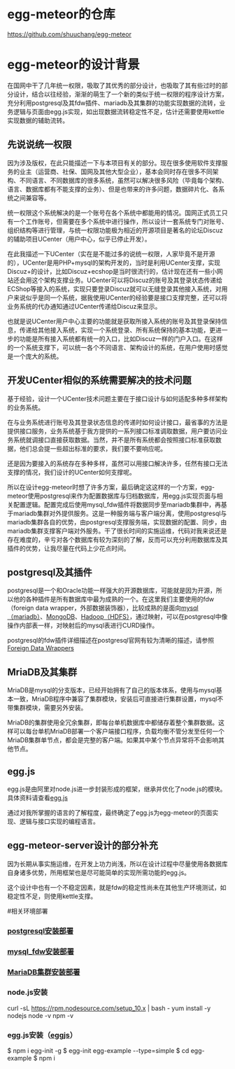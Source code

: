 # egg-meteor的仓库
https://github.com/shuuchang/egg-meteor
# egg-meteor的设计背景
在国网中干了几年统一权限，吸取了其优秀的部分设计，也吸取了其有些过时的部分设计，结合以往经验，渐渐的萌生了一个新的类似于统一权限的程序设计方案，充分利用postgresql及其fdw插件、mariadb及其集群的功能实现数据的流转，业务逻辑与页面由egg.js实现，如出现数据流转稳定性不足，估计还需要使用kettle实现数据的辅助流转。

## 先说说统一权限
因为涉及版权，在此只能描述一下与本项目有关的部分。现在很多使用软件支撑服务的业主（运营商、社保、国网及其他大型企业），基本会同时存在很多不同架构、不同语言、不同数据库的很多系统，虽然可以解决很多风险（毕竟每个架构、语言、数据库都有不能支撑的业务）、但是也带来的许多问题，数据碎片化、各系统之间兼容等。

统一权限这个系统解决的是一个账号在各个系统中都能用的情况。国网正式员工只有一个工作账号，但需要在多个系统中进行操作，所以设计一套系统专门对账号、组织结构等进行管理，与统一权限功能极为相近的开源项目是著名的论坛Discuz的辅助项目UCenter（用户中心，似乎已停止开发）。

在此我描述一下UCenter（实在是不能过多的说统一权限，人家毕竟不是开源的），UCenter是用PHP+mysql的架构开发的，当时是利用UCenter支撑，实现Discuz+的设计，比如Discuz+ecshop是当时很流行的，估计现在还有一些小网站还会用这个架构支撑业务。UCenter可以将Discuz的账号及其登录状态传递给ECShop等接入的系统，实现只要登录Discuz就可以无缝登录其他接入系统，对用户来说似乎是同一个系统，据我使用UCenter的经验要是接口支撑完整，还可以将业务系统的代办通知通过UCenter传递给Discuz来显示。

也就是说UCenter用户中心主要的功能就是获取所接入系统的账号及其登录保持信息，传递给其他接入系统，实现一个系统登录、所有系统保持的基本功能，更进一步的功能是所有接入系统都有统一的入口，比如Discuz一样的门户入口。在这样的一个系统支撑下，可以统一各个不同语言、架构设计的系统，在用户使用时感觉是一个庞大的系统。

## 开发UCenter相似的系统需要解决的技术问题
基于经验，设计一个UCenter技术问题主要在于接口设计与如何适配多种多样架构的业务系统。

在与业务系统进行账号及其登录状态信息的传递时如何设计接口，最省事的方法是提供接口服务，业务系统基于我方提供的一系列接口标准调取数据，用户要访问业务系统就调接口直接获取数据。当然，并不是所有系统都会按照接口标准获取数据，他们总会提一些超出标准的要求，我们要不要响应呢。

还是因为要接入的系统存在多种多样，虽然可以用接口解决许多，任然有接口无法支撑的情况，我们设计的UCenter如何支撑呢。

所以在设计egg-meteor时想了许多方案，最后确定这这样的一个方案，egg-meteor使用postgresql来作为配置数据库与归档数据库，用egg.js实现页面与相关配置逻辑。配置完成后使用mysql_fdw插件将数据同步至mariadb集群中，再基于mariadb集群对外提供服务。这是一种服务端与客户端分离，使用postgresql与mariadb集群各自的优势，由postgresql支撑服务端，实现数据的配置、同步，由mariadb集群支撑客户端对外服务。干了很长时间的实施运维，代码对我来说还是存在难度的，辛亏对各个数据库有较为深刻的了解，反而可以充分利用数据库及其插件的优势，让我尽量在代码上少花点时间。

## postgresql及其插件
postgresql是一个和Oracle功能一样强大的开源数据库，可能就是因为开源，所以他的各种插件是所有数据库中最为成熟的一个。在这里我们主要使用的fdw（foreign data wrapper，外部数据装饰器），比较成熟的是面向[mysql（mariadb）](https://github.com/EnterpriseDB/mysql_fdw)、[MongoDB](https://github.com/EnterpriseDB/mongo_fdw)、[Hadoop（HDFS）](https://github.com/EnterpriseDB/hdfs_fdw)，通过映射，可以在postgresql中像操作内部表一样，对映射后的mysql表进行CURD操作。

postgresql的fdw插件详细描述在postgresql官网有较为清晰的描述，请参照[Foreign Data Wrappers](http://wiki.postgresql.org/wiki/Foreign_data_wrappers)

## MriaDB及其集群
MriaDB是mysql的分支版本，已经开始拥有了自己的版本体系，使用与mysql基本一致，MriaDB程序中兼容了集群模块，安装后可直接进行集群设置，mysql不带集群模块，需要另外安装。

MriaDB的集群使用全冗余集群，即每台单机数据库中都储存着整个集群数据。这样可以每台单机MriaDB部署一个客户端接口程序，负载均衡不管分发至任何一个MriaDB集群单节点，都会是完整的客户端。如果其中某个节点异常将不会影响其他节点。

## egg.js
egg.js是由阿里对node.js进一步封装形成的框架，继承并优化了node.js的模块。具体资料请查看[egg.js](https://eggjs.org/zh-cn/)

通过对我所掌握的语言的了解程度，最终确定了egg.js为egg-meteor的页面实现、逻辑与接口实现的编程语言。

## egg-meteor-server设计的部分补充
因为长期从事实施运维，在开发上功力尚浅，所以在设计过程中尽量使用各数据库自身诸多优势，所用框架也是尽可能简单的实现所需功能的egg.js。

这个设计中也有一个不稳定因素，就是fdw的稳定性尚未在其他生产环境测试，如稳定性不足，则使用kettle支撑。

#相关环境部署
### [postgresql安装部署](https://www.postgresql.org/download/linux/redhat/)
### [mysql_fdw安装部署](https://www.cnblogs.com/ctypyb2002/p/9793125.html)
### [MariaDB集群安装部署](https://www.cnblogs.com/oneapm/p/4617637.html)
### node.js安装
curl -sL https://rpm.nodesource.com/setup_10.x | bash -
yum install -y nodejs
node -v
npm -v
### egg.js安装（[eggjs](https://eggjs.org/zh-cn/intro/quickstart.html)）
$ npm i egg-init -g
$ egg-init egg-example --type=simple
$ cd egg-example
$ npm i
